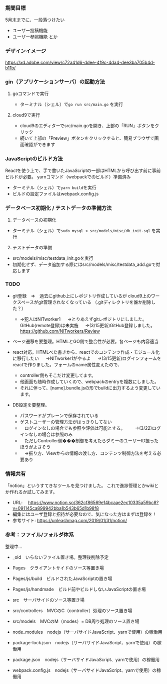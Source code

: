 ### 期間目標

5月末までに、一段落つけたい
 - ユーザー投稿機能
 - ユーザー参照機能
とか

### デザインイメージ

https://xd.adobe.com/view/c72a41d6-ddee-4f9c-4da4-dee3ba705b4d-b11b/


### gin（アプリケーションサーバ）の起動方法

1. goコマンドで実行
    - ターミナル（シェル）で`go run src/main.go` を実行

2. cloud9で実行
    - cloud9のエディターでsrc/main.goを開き、上部の「RUN」ボタンをクリック
    - 続いて上部の「Preview」ボタンをクリックすると、簡易ブラウザで画面確認ができます

### JavaScriptのビルド方法

Reactを使う上で、手で書いたJavaScriptの一部はHTMLから呼び出す前に事前ビルドが必要。
yarnコマンド（webpackでのビルド）準備済み
- ターミナル（シェル）で`yarn build`を実行
- ビルドの設定ファイルはwebpack.config.js


### データベース初期化 / テストデータの準備方法

1. データベースの初期化
  - ターミナル（シェル）で`sudo mysql < src/models/misc/db_init.sql` を実行

2. テストデータの準備
  - src/models/misc/testdata_init.goを実行
  - 初期化せず、データ追加する際にはsrc/models/misc/testdata_add.goで対応します


### TODO

- git登録　⇒　過去にgithub上にレポジトリ作成しているが
  cloud9上のワークスペースがgit管理されなくなっている
  （.gitディレクトリを誰か削除した？）
  - →犯人はNITworker1
  　 →とりあえずgitレポジトリにしました。GitHub(remote登録)は未実施
  　 →(3/15更新)GitHub登録しました。https://github.com/NITworkers/Review

- ページ遷移を要整理。HTMLとGO側で整合性が必要。各ページも内容適当

- react対応。HTMLべた書きから、reactでのコンテンツ作成・モジュール化に移行したい
　 →NITworker1がやるよ
　 →(3/15更新)ログインフォームをreactで作りました。フォームのname属性変えたので、
  -  controller側もそこだけ変更してます。
  -  他画面も随時作成していくので、webpackのentryを複数にしました。
  -  それに伴って、[name].bundle.jsの形でbuildに出力するよう変更しています。

- DB設定を要整理。
    - パスワードがプレーンで保存されている
    - ゲストユーザーの管理方法がはっきりしてない
    - 　ログインなしの場合でも参照や評価は可能とする。
    　　→(3/22)ログインなしの場合は参照のみ
    - 　ただしController側���制御を考えたらダミーのユーザーID振ったほうがよさそう
    - 　→振り方、Viewからの情報の渡し方、コンテンツ制御方法を考える必要あり

### 情報共有

「notion」というすてきなツールを見つけました。
これで進捗管理とかwikiとか作れるか試してみます。
 - URL:
 　https://www.notion.so/362cf86569e14bcaae2ec10335a59bc8?v=091145ca899942bba1b543b65d1b98f8
 - 編集にはユーザ登録と招待が必要なので、気になった方はまずは登録を！
 - 参考サイト:
   https://unleashmag.com/2019/01/31/notion/

### 参考：ファイル/フォルダ体系

整理中…
- _old　いらないファイル置き場。整理後削除予定

- Pages　クライアントサイドのソース等置き場
- Pages/js/build　ビルドされたJavaScriptの置き場
- Pages/js/handmade　ビルド前やビルドしないJavaScriptの置き場

- src　サーバサイドのソース等置き場
- src/controllers　MVCのC（controller）処理のソース置き場
- src/models　MVCのM（modes）= DB周り処理のソース置き場

- node_modules　nodejs（サーバサイドJavaScript、yarnで使用）の稼働用
- package-lock.json　nodejs（サーバサイドJavaScript、yarnで使用）の稼働用
- package.json　nodejs（サーバサイドJavaScript、yarnで使用）の稼働用
- webpack.config.js　nodejs（サーバサイドJavaScript、yarnで使用）の稼働用
